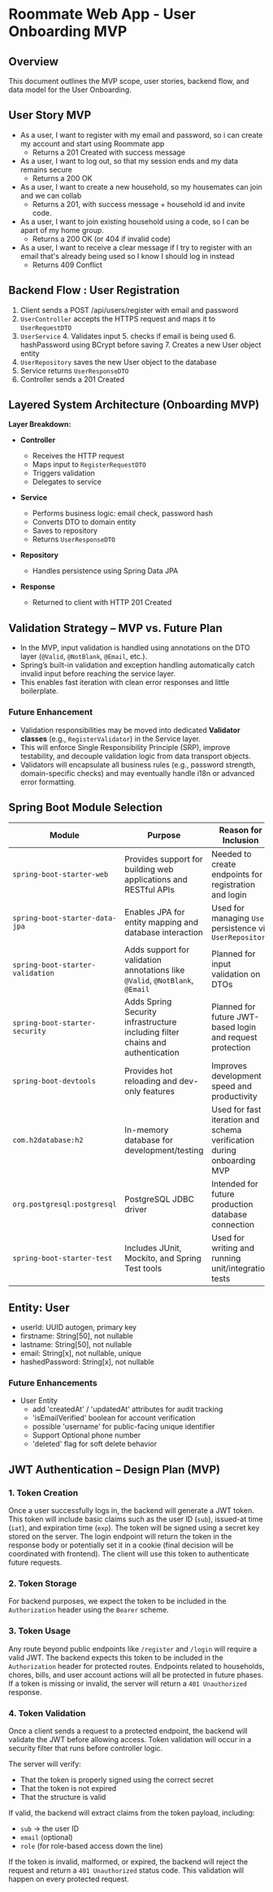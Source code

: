 # Roommate Web App - User Onboarding MVP

## Overview
This document outlines the MVP scope, user stories, backend flow, and data model for the User Onboarding.

## User Story MVP
- As a user, I want to register with my email and password, so i can create my account and start using Roommate app
    - Returns a 201 Created with success message
- As a user, I want to log out, so that my session ends and my data remains secure
    - Returns a 200 OK
- As a user, I want to create a new household, so my housemates can join and we can collab
    - Returns a 201, with success message + household id and invite code.
- As a user, I want to join existing household using a code, so I can be apart of my home group.
    - Returns a 200 OK (or 404 if invalid code)
- As a user, I want to receive a clear message if I try to register with an email that's already being used so I know I should log in instead
    - Returns 409 Conflict

## Backend Flow : User Registration
1. Client sends a POST /api/users/register with email and password
2. `UserController` accepts the HTTPS request and maps it to `UserRequestDTO`
3. `UserService`
   4. Validates input
   5. checks if email is being used
   6. hashPassword using BCrypt before saving
   7. Creates a new User object entity
8. `UserRepository` saves the new User object to the database
9. Service returns `UserResponseDTO`
10. Controller sends a 201 Created

## Layered System Architecture (Onboarding MVP)
**Layer Breakdown:**

- **Controller**
    - Receives the HTTP request
    - Maps input to `RegisterRequestDTO`
    - Triggers validation
    - Delegates to service

- **Service**
    - Performs business logic: email check, password hash
    - Converts DTO to domain entity
    - Saves to repository
    - Returns `UserResponseDTO`

- **Repository**
    - Handles persistence using Spring Data JPA

- **Response**
    - Returned to client with HTTP 201 Created

## Validation Strategy – MVP vs. Future Plan
- In the MVP, input validation is handled using annotations on the DTO layer (`@Valid`, `@NotBlank`, `@Email`, etc.).
- Spring’s built-in validation and exception handling automatically catch invalid input before reaching the service layer.
- This enables fast iteration with clean error responses and little boilerplate.

### Future Enhancement
- Validation responsibilities may be moved into dedicated **Validator classes** (e.g., `RegisterValidator`) in the Service layer.
- This will enforce Single Responsibility Principle (SRP), improve testability, and decouple validation logic from data transport objects.
- Validators will encapsulate all business rules (e.g., password strength, domain-specific checks) and may eventually handle i18n or advanced error formatting.

## Spring Boot Module Selection
| Module | Purpose | Reason for Inclusion |
|--------|---------|----------------------|
| `spring-boot-starter-web` | Provides support for building web applications and RESTful APIs | Needed to create endpoints for registration and login |
| `spring-boot-starter-data-jpa` | Enables JPA for entity mapping and database interaction | Used for managing `User` persistence via `UserRepository` |
| `spring-boot-starter-validation` | Adds support for validation annotations like `@Valid`, `@NotBlank`, `@Email` | Planned for input validation on DTOs |
| `spring-boot-starter-security` | Adds Spring Security infrastructure including filter chains and authentication | Planned for future JWT-based login and request protection |
| `spring-boot-devtools` | Provides hot reloading and dev-only features | Improves development speed and productivity |
| `com.h2database:h2` | In-memory database for development/testing | Used for fast iteration and schema verification during onboarding MVP |
| `org.postgresql:postgresql` | PostgreSQL JDBC driver | Intended for future production database connection |
| `spring-boot-starter-test` | Includes JUnit, Mockito, and Spring Test tools | Used for writing and running unit/integration tests |


## Entity: User
- userId: UUID autogen, primary key
- firstname: String[50], not nullable
- lastname: String[50], not nullable
- email: String[x], not nullable, unique
- hashedPassword: String[x], not nullable

### Future Enhancements
- User Entity
  - add 'createdAt' / 'updatedAt' attributes for audit tracking
  - 'isEmailVerified' boolean for account verification
  - possible 'username' for public-facing unique identifier
  - Support Optional phone number
  - 'deleted' flag for soft delete behavior


## JWT Authentication – Design Plan (MVP)

### 1. Token Creation

Once a user successfully logs in, the backend will generate a JWT token. This token will include basic claims such as the user ID (`sub`), issued-at time (`iat`), and expiration time (`exp`). The token will be signed using a secret key stored on the server. The login endpoint will return the token in the response body or potentially set it in a cookie (final decision will be coordinated with frontend). The client will use this token to authenticate future requests.

### 2. Token Storage

For backend purposes, we expect the token to be included in the `Authorization` header using the `Bearer` scheme.

### 3. Token Usage

Any route beyond public endpoints like `/register` and `/login` will require a valid JWT. The backend expects this token to be included in the `Authorization` header for protected routes. Endpoints related to households, chores, bills, and user account actions will all be protected in future phases. If a token is missing or invalid, the server will return a `401 Unauthorized` response.

### 4. Token Validation

Once a client sends a request to a protected endpoint, the backend will validate the JWT before allowing access. Token validation will occur in a security filter that runs before controller logic.

The server will verify:
- That the token is properly signed using the correct secret
- That the token is not expired
- That the structure is valid

If valid, the backend will extract claims from the token payload, including:
- `sub` → the user ID
- `email` (optional)
- `role` (for role-based access down the line)

If the token is invalid, malformed, or expired, the backend will reject the request and return a `401 Unauthorized` status code. This validation will happen on every protected request.
